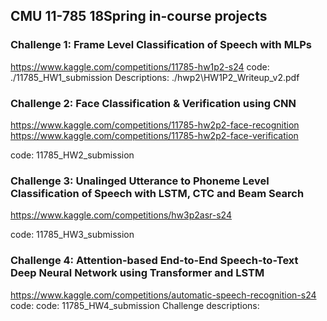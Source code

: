 ## CMU 11-785 18Spring in-course projects

### Challenge 1: Frame Level Classification of Speech with MLPs

https://www.kaggle.com/competitions/11785-hw1p2-s24
code: ./11785_HW1_submission
Descriptions: ./hwp2\HW1P2_Writeup_v2.pdf

### Challenge 2: Face Classification & Verification using CNN

https://www.kaggle.com/competitions/11785-hw2p2-face-recognition
https://www.kaggle.com/competitions/11785-hw2p2-face-verification

code: 11785_HW2_submission

### Challenge 3: Unalinged Utterance to Phoneme Level Classification of Speech with LSTM, CTC and Beam Search

https://www.kaggle.com/competitions/hw3p2asr-s24

code: 11785_HW3_submission

### Challenge 4: Attention-based End-to-End Speech-to-Text Deep Neural Network using Transformer and LSTM


https://www.kaggle.com/competitions/automatic-speech-recognition-s24
code: code: 11785_HW4_submission
Challenge descriptions: 



